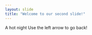 ```yaml
---
layout: slide
title: "Welcome to our second slide!"
---
```

A hot night
Use the left arrow to go back!
